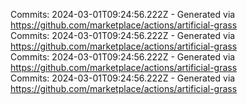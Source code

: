 Commits: 2024-03-01T09:24:56.222Z - Generated via https://github.com/marketplace/actions/artificial-grass
<br>
Commits: 2024-03-01T09:24:56.222Z - Generated via https://github.com/marketplace/actions/artificial-grass
<br>
Commits: 2024-03-01T09:24:56.222Z - Generated via https://github.com/marketplace/actions/artificial-grass
<br>
Commits: 2024-03-01T09:24:56.222Z - Generated via https://github.com/marketplace/actions/artificial-grass
<br>
